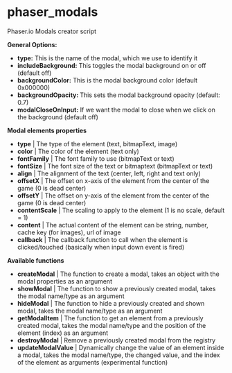 # phaser_modals
Phaser.io Modals creator script

<strong>General Options:</strong>

<ul>
	<li><strong>type:</strong> This is the name of the modal, which we use to identify it</li>
	<li><strong>includeBackground:</strong> This toggles the modal background on or off (default off)</li>
        <li><strong>backgroundColor:</strong> This is the modal background color (default 0x000000)</li>
	<li><strong>backgroundOpacity: </strong> This sets the modal background opacity (default: 0.7)</li>
	<li><strong>modalCloseOnInput:</strong> If we want the modal to close when we click on the background (default off)</li>
</ul>

<strong>Modal elements properties</strong>

<ul>
	<li><strong>type</strong> | The type of the element (text, bitmapText, image)</li>
	<li><strong>color</strong> | The color of the element (text only)</li>
	<li><strong>fontFamily</strong> | The font family to use (bitmapText or text)</li>
	<li><strong>fontSize</strong> | The font size of the text or bitmaptext (bitmapText or text)</li>
	<li><strong>align</strong> | The alignment of the text (center, left, right and text only)</li>
	<li><strong>offsetX</strong> | The offset on x-axis of the element from the center of the game (0 is dead center)</li>	<li><strong>offsetY</strong> | The offset on y-axis of the element from the center of the game (0 is dead center)</li>	<li><strong>contentScale</strong> | The scaling to apply to the element (1 is no scale, default = 1)</li>
	<li><strong>content</strong> | The actual content of the element can be string, number, cache key (for images), url of image</li>
	<li><strong>callback</strong> | The callback function to call when the element is clicked/touched (basically when input down event is fired)</li>
</ul>

<strong>Available functions</strong>

<ul>
	<li><strong>createModal</strong> | The function to create a modal, takes an object with the modal properties as an argument</li>
	<li><strong>showModal</strong> | The function to show a previously created modal, takes the modal name/type as an argument</li>
	<li><strong>hideModal</strong> | The function to hide a previously created and shown modal, takes the modal name/type as an argument</li>
	<li><strong>getModalItem</strong> | The function to get an element from a previously created modal, takes the modal name/type and the position of the element (index) as an argument</li>
	<li><strong>destroyModal</strong> | Remove a previously created modal from the registry</li>
	<li><strong>updateModalValue</strong> | Dynamically change the value of an element inside a modal, takes the modal name/type, the changed value, and the index of the element as arguments (experimental function)</li>
</ul>
